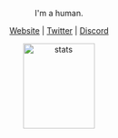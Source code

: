 <p align="center">I'm a human.</p>
<p align="center">
  <a href="https://eleven.js.org" target="_blank">Website</a>
  |
  <a href="https://twitter.com/elevendev_" target="_blank">Twitter</a>
  |
  <a href="https://discord.gg/T4BMtSu" target="_blank">Discord</a>
</p>

<p align="center">
  <img src="https://github-readme-stats.vercel.app/api?username=elevendev&count_private=true&show_icons=true&theme=white&hide_border=true" width="50%" height="150px" alt="stats" />
</p>
